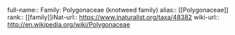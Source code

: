 

full-name:: Family: Polygonaceae (knotweed family)
alias:: [[Polygonaceae]]
rank:: [[family]]iNat-url:: https://www.inaturalist.org/taxa/48382
wiki-url:: http://en.wikipedia.org/wiki/Polygonaceae